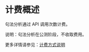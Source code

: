 # 计费概述

句法分析通过 API 调用次数计费。

说明：句法分析在公测阶段，不收取费用。

更多详情请参见：[计费方式说明](https://docs.jdcloud.com/cn/billing/pay-as-you-go)







     
    
